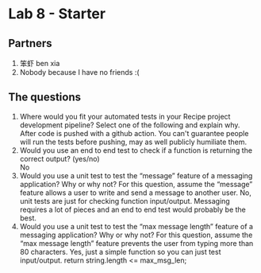 # Lab 8 - Starter

## Partners

1. 笨虾 ben xia
2. Nobody because I have no friends :(

## The questions
1. Where would you fit your automated tests in your Recipe project development pipeline? Select one of the following and explain why.  
   After code is pushed with a github action. You can't guarantee people will run the tests before pushing, may as well publicly humiliate them. 
2. Would you use an end to end test to check if a function is returning the correct output? (yes/no)  
   No
3. Would you use a unit test to test the “message” feature of a messaging application? Why or why not? For this question, assume the “message” feature allows a user to write and send a message to another user. 
   No, unit tests are just for checking function input/output. Messaging requires a lot of pieces
   and an end to end test would probably be the best.
4. Would you use a unit test to test the “max message length” feature of a messaging application? Why or why not? For this question, assume the “max message length” feature prevents the user from typing more than 80 characters.
   Yes, just a simple function so you can just test input/output. return string.length <= max_msg_len;